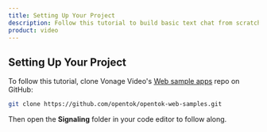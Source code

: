 ```yaml
---
title: Setting Up Your Project
description: Follow this tutorial to build basic text chat from scratch using the Vonage Video API. It is the quickest way to build a proof of concept for this functionality on the video platform. 
product: video
---
```


## Setting Up Your Project

To follow this tutorial, clone Vonage Video's [Web sample apps](https://github.com/opentok/opentok-web-samples) repo on GitHub:

```sh
git clone https://github.com/opentok/opentok-web-samples.git
```

Then open the **Signaling** folder in your code editor to follow along.
